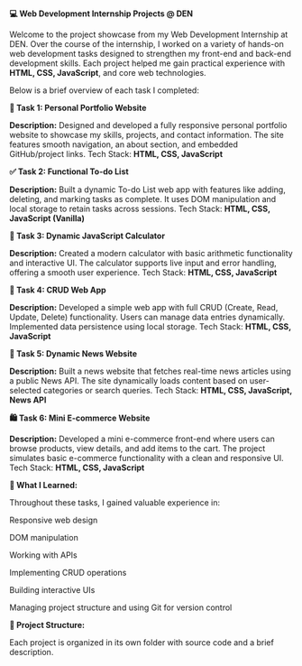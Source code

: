**💻 Web Development Internship Projects @ DEN**

Welcome to the project showcase from my Web Development Internship at DEN. Over the course of the internship, I worked on a variety of hands-on web development tasks designed to strengthen my front-end and back-end development skills. Each project helped me gain practical experience with **HTML, CSS, JavaScript**, and core web technologies.

Below is a brief overview of each task I completed:

**🚀 Task 1: Personal Portfolio Website**

**Description:**
Designed and developed a fully responsive personal portfolio website to showcase my skills, projects, and contact information. The site features smooth navigation, an about section, and embedded GitHub/project links.
Tech Stack: **HTML, CSS, JavaScript**

**✅ Task 2: Functional To-do List**

**Description:**
Built a dynamic To-do List web app with features like adding, deleting, and marking tasks as complete. It uses DOM manipulation and local storage to retain tasks across sessions.
Tech Stack: **HTML, CSS, JavaScript (Vanilla)**

**🧮 Task 3: Dynamic JavaScript Calculator**

**Description:**
Created a modern calculator with basic arithmetic functionality and interactive UI. The calculator supports live input and error handling, offering a smooth user experience.
Tech Stack: **HTML, CSS, JavaScript**

**📝 Task 4: CRUD Web App**

**Description:**
Developed a simple web app with full CRUD (Create, Read, Update, Delete) functionality. Users can manage data entries dynamically. Implemented data persistence using local storage.
Tech Stack: **HTML, CSS, JavaScript**

**📰 Task 5: Dynamic News Website**

**Description:**
Built a news website that fetches real-time news articles using a public News API. The site dynamically loads content based on user-selected categories or search queries.
Tech Stack: **HTML, CSS, JavaScript, News API**

**🛍️ Task 6: Mini E-commerce Website**

**Description:**
Developed a mini e-commerce front-end where users can browse products, view details, and add items to the cart. The project simulates basic e-commerce functionality with a clean and responsive UI.
Tech Stack: **HTML, CSS, JavaScript**

**🌟 What I Learned:**

Throughout these tasks, I gained valuable experience in:

Responsive web design

DOM manipulation

Working with APIs

Implementing CRUD operations

Building interactive UIs

Managing project structure and using Git for version control

**📂 Project Structure:**

Each project is organized in its own folder with source code and a brief description.

